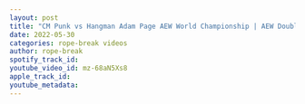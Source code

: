 ```yaml
---
layout: post
title: "CM Punk vs Hangman Adam Page AEW World Championship | AEW Double or Nothing 2022 Highlights"
date: 2022-05-30
categories: rope-break videos
author: rope-break
spotify_track_id: 
youtube_video_id: mz-68aN5Xs8
apple_track_id: 
youtube_metadata: 
---
```

